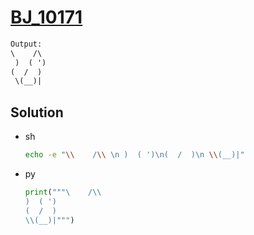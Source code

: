 # [BJ_10171](https://acmicpc.net/problem/10171)



```txt
Output:
\    /\
 )  ( ')
(  /  )
 \(__)|
```

## Solution

* sh

  ```sh
  echo -e "\\    /\\ \n )  ( ')\n(  /  )\n \\(__)|"
  ```

* py

  ```py
  print("""\    /\\
  )  ( ')
  (  /  )
  \\(__)|""")
  ```
